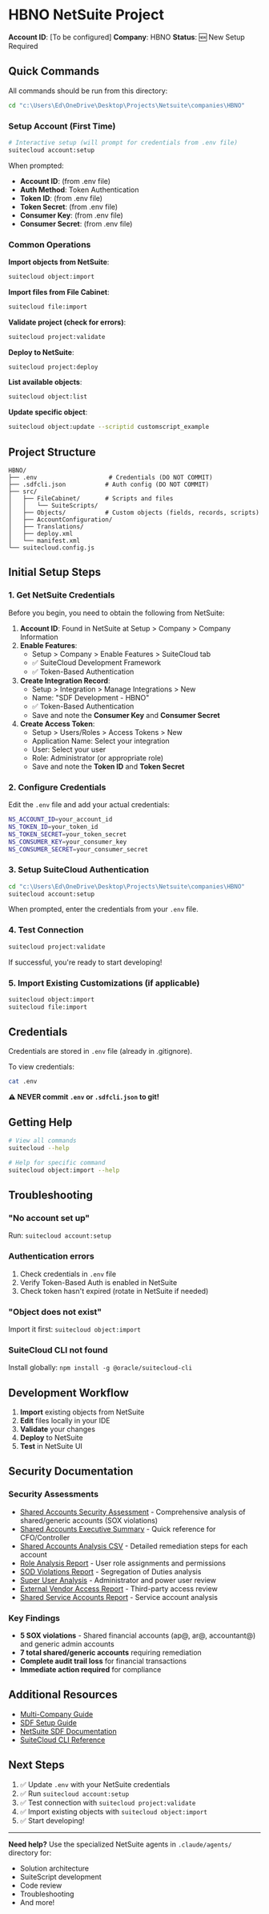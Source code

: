 # HBNO NetSuite Project

**Account ID**: [To be configured]
**Company**: HBNO
**Status**: 🆕 New Setup Required

## Quick Commands

All commands should be run from this directory:
```bash
cd "c:\Users\Ed\OneDrive\Desktop\Projects\Netsuite\companies\HBNO"
```

### Setup Account (First Time)
```bash
# Interactive setup (will prompt for credentials from .env file)
suitecloud account:setup
```

When prompted:
- **Account ID**: (from .env file)
- **Auth Method**: Token Authentication
- **Token ID**: (from .env file)
- **Token Secret**: (from .env file)
- **Consumer Key**: (from .env file)
- **Consumer Secret**: (from .env file)

### Common Operations

**Import objects from NetSuite**:
```bash
suitecloud object:import
```

**Import files from File Cabinet**:
```bash
suitecloud file:import
```

**Validate project (check for errors)**:
```bash
suitecloud project:validate
```

**Deploy to NetSuite**:
```bash
suitecloud project:deploy
```

**List available objects**:
```bash
suitecloud object:list
```

**Update specific object**:
```bash
suitecloud object:update --scriptid customscript_example
```

## Project Structure

```
HBNO/
├── .env                    # Credentials (DO NOT COMMIT)
├── .sdfcli.json           # Auth config (DO NOT COMMIT)
├── src/
│   ├── FileCabinet/       # Scripts and files
│   │   └── SuiteScripts/
│   ├── Objects/           # Custom objects (fields, records, scripts)
│   ├── AccountConfiguration/
│   ├── Translations/
│   ├── deploy.xml
│   └── manifest.xml
└── suitecloud.config.js
```

## Initial Setup Steps

### 1. Get NetSuite Credentials

Before you begin, you need to obtain the following from NetSuite:

1. **Account ID**: Found in NetSuite at Setup > Company > Company Information
2. **Enable Features**:
   - Setup > Company > Enable Features > SuiteCloud tab
   - ✅ SuiteCloud Development Framework
   - ✅ Token-Based Authentication
3. **Create Integration Record**:
   - Setup > Integration > Manage Integrations > New
   - Name: "SDF Development - HBNO"
   - ✅ Token-Based Authentication
   - Save and note the **Consumer Key** and **Consumer Secret**
4. **Create Access Token**:
   - Setup > Users/Roles > Access Tokens > New
   - Application Name: Select your integration
   - User: Select your user
   - Role: Administrator (or appropriate role)
   - Save and note the **Token ID** and **Token Secret**

### 2. Configure Credentials

Edit the `.env` file and add your actual credentials:

```bash
NS_ACCOUNT_ID=your_account_id
NS_TOKEN_ID=your_token_id
NS_TOKEN_SECRET=your_token_secret
NS_CONSUMER_KEY=your_consumer_key
NS_CONSUMER_SECRET=your_consumer_secret
```

### 3. Setup SuiteCloud Authentication

```bash
cd "c:\Users\Ed\OneDrive\Desktop\Projects\Netsuite\companies\HBNO"
suitecloud account:setup
```

When prompted, enter the credentials from your `.env` file.

### 4. Test Connection

```bash
suitecloud project:validate
```

If successful, you're ready to start developing!

### 5. Import Existing Customizations (if applicable)

```bash
suitecloud object:import
suitecloud file:import
```

## Credentials

Credentials are stored in `.env` file (already in .gitignore).

To view credentials:
```bash
cat .env
```

**⚠️ NEVER commit `.env` or `.sdfcli.json` to git!**

## Getting Help

```bash
# View all commands
suitecloud --help

# Help for specific command
suitecloud object:import --help
```

## Troubleshooting

### "No account set up"
Run: `suitecloud account:setup`

### Authentication errors
1. Check credentials in `.env` file
2. Verify Token-Based Auth is enabled in NetSuite
3. Check token hasn't expired (rotate in NetSuite if needed)

### "Object does not exist"
Import it first: `suitecloud object:import`

### SuiteCloud CLI not found
Install globally: `npm install -g @oracle/suitecloud-cli`

## Development Workflow

1. **Import** existing objects from NetSuite
2. **Edit** files locally in your IDE
3. **Validate** your changes
4. **Deploy** to NetSuite
5. **Test** in NetSuite UI

## Security Documentation

### Security Assessments
- [Shared Accounts Security Assessment](docs/security/SHARED_ACCOUNTS_SECURITY_ASSESSMENT.md) - Comprehensive analysis of shared/generic accounts (SOX violations)
- [Shared Accounts Executive Summary](SHARED_ACCOUNTS_EXECUTIVE_SUMMARY.md) - Quick reference for CFO/Controller
- [Shared Accounts Analysis CSV](Shared_Generic_Accounts_Analysis.csv) - Detailed remediation steps for each account
- [Role Analysis Report](docs/security/ROLE_ANALYSIS_REPORT.md) - User role assignments and permissions
- [SOD Violations Report](docs/security/SOD_VIOLATIONS_REPORT.md) - Segregation of Duties analysis
- [Super User Analysis](docs/security/SUPER_USER_ANALYSIS.md) - Administrator and power user review
- [External Vendor Access Report](docs/security/EXTERNAL_VENDOR_ACCESS_REPORT.md) - Third-party access review
- [Shared Service Accounts Report](docs/security/SHARED_SERVICE_ACCOUNTS_REPORT.md) - Service account analysis

### Key Findings
- **5 SOX violations** - Shared financial accounts (ap@, ar@, accountant@) and generic admin accounts
- **7 total shared/generic accounts** requiring remediation
- **Complete audit trail loss** for financial transactions
- **Immediate action required** for compliance

## Additional Resources

- [Multi-Company Guide](../../docs/setup/MULTI-COMPANY-GUIDE.md)
- [SDF Setup Guide](../../docs/setup/SDF-SETUP.md)
- [NetSuite SDF Documentation](https://docs.oracle.com/en/cloud/saas/netsuite/)
- [SuiteCloud CLI Reference](https://docs.oracle.com/en/cloud/saas/netsuite/ns-online-help/section_156046557150.html)

## Next Steps

1. ✅ Update `.env` with your NetSuite credentials
2. ✅ Run `suitecloud account:setup`
3. ✅ Test connection with `suitecloud project:validate`
4. ✅ Import existing objects with `suitecloud object:import`
5. ✅ Start developing!

---

**Need help?** Use the specialized NetSuite agents in `.claude/agents/` directory for:
- Solution architecture
- SuiteScript development
- Code review
- Troubleshooting
- And more!
